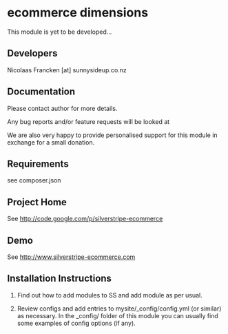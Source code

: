 
ecommerce dimensions
================================================================================

This module is yet to be developed...


Developers
-----------------------------------------------
Nicolaas Francken [at] sunnysideup.co.nz



Documentation
-----------------------------------------------
Please contact author for more details.

Any bug reports and/or feature requests will be
looked at

We are also very happy to provide personalised support
for this module in exchange for a small donation.


Requirements
-----------------------------------------------
see composer.json


Project Home
-----------------------------------------------
See http://code.google.com/p/silverstripe-ecommerce

Demo
-----------------------------------------------
See http://www.silverstripe-ecommerce.com


Installation Instructions
-----------------------------------------------

1. Find out how to add modules to SS and add module as per usual.

2. Review configs and add entries to mysite/_config/config.yml
(or similar) as necessary.
In the _config/ folder of this module
you can usually find some examples of config options (if any).


